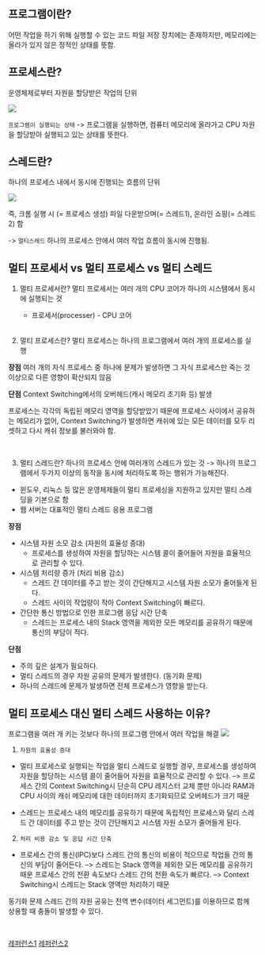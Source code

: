 
## 프로그램이란?
어떤 작업을 하기 위해 실행할 수 있는 코드 파일
저장 장치에는 존재하지만, 메모리에는 올라가 있지 않은 정적인 상태를 뜻함. 


## 프로세스란?
운영체제로부터 자원을 할당받은 작업의 단위 

![](https://gmlwjd9405.github.io/images/os-process-and-thread/process.png)

`프로그램이 실행되는 상태`
-> 프로그램을 실행하면, 컴퓨터 메모리에 올라가고 CPU 자원을 할당받아 실행되고 있는 상태를 뜻한다. 

 
 ## 스레드란?
 
하나의 프로세스 내에서 동시에 진행되는 흐름의 단위 

![](https://gmlwjd9405.github.io/images/os-process-and-thread/thread.png)

즉, 크롬 실행 시 (= 프로세스 생성)
파일 다운받으며(= 스레드1), 온라인 쇼핑(= 스레드2) 함 

-> `멀티스레드` 
하나의 프로세스 안에서 여러 작업 흐름이 동시에 진행됨. 


## 멀티 프로세서 vs 멀티 프로세스 vs 멀티 스레드

1. 멀티 프로세서란?
멀티 프로세서는 여러 개의 CPU 코어가 하나의 시스템에서 동시에 실행되는 것
	- 프로세서(processer) - CPU 코어
	<br>

2. 멀티 프로세스란?
멀티 프로세스는 하나의 프로그램에서 여러 개의 프로세스를 실행

**장점**
여러 개의 자식 프로세스 중 하나에 문제가 발생하면 그 자식 프로세스만 죽는 것 이상으로 다른 영향이 확산되지 않음 

**단점**
Context Switching에서의 오버헤드(캐시 메모리 초기화 등) 발생

프로세스는 각각의 독립된 메모리 영역을 할당받았기 때문에 프로세스 사이에서 공유하는 메모리가 없어, Context Switching가 발생하면 캐쉬에 있는 모든 데이터를 모두 리셋하고 다시 캐쉬 정보를 불러와야 함.

<br>

3. 멀티 스레드란?
하나의 프로세스 안에 여러개의 스레드가 있는 것
-> 하나의 프로그램에서 두가지 이상의 동작을 동시에 처리하도록 하는 행위가 가능해진다.
- 윈도우, 리눅스 등 많은 운영체제들이 멀티 프로세싱을 지원하고 있지만 멀티 스레딩을 기본으로 함
- 웹 서버는 대표적인 멀티 스레드 응용 프로그램

**장점**
- 시스템 자원 소모 감소 (자원의 효율성 증대)
	- 프로세스를 생성하여 자원을 할당하는 시스템 콜이 줄어들어 자원을 효율적으로 관리할 수 있다.
- 시스템 처리량 증가 (처리 비용 감소)
	- 스레드 간 데이터를 주고 받는 것이 간단해지고 시스템 자원 소모가 줄어들게 된다.
	- 스레드 사이의 작업량이 작아 Context Switching이 빠르다.
- 간단한 통신 방법으로 인한 프로그램 응답 시간 단축
	- 스레드는 프로세스 내의 Stack 영역을 제외한 모든 메모리를 공유하기 때문에 통신의 부담이 적다.

**단점**
- 주의 깊은 설계가 필요하다.
- 멀티 스레드의 경우 자원 공유의 문제가 발생한다. (동기화 문제)
- 하나의 스레드에 문제가 발생하면 전체 프로세스가 영향을 받는다.


## 멀티 프로세스 대신 멀티 스레드 사용하는 이유?

프로그램을 여러 개 키는 것보다 하나의 프로그램 안에서 여러 작업을 해결
![](https://gmlwjd9405.github.io/images/os-process-and-thread/multi-thread.png)

1. `자원의 효율성 증대`
- 멀티 프로세스로 실행되는 작업을 멀티 스레드로 실행할 경우, 프로세스를 생성하여 자원을 할당하는 시스템 콜이 줄어들어 자원을 효율적으로 관리할 수 있다.
–> 프로세스 간의 Context Switching시 단순히 CPU 레지스터 교체 뿐만 아니라 RAM과 CPU 사이의 캐쉬 메모리에 대한 데이터까지 초기화되므로 오버헤드가 크기 때문

- 스레드는 프로세스 내의 메모리를 공유하기 때문에 독립적인 프로세스와 달리 스레드 간 데이터를 주고 받는 것이 간단해지고 시스템 자원 소모가 줄어들게 된다.
2. `처리 비용 감소 및 응답 시간 단축`
- 프로세스 간의 통신(IPC)보다 스레드 간의 통신의 비용이 적으므로 작업들 간의 통신의 부담이 줄어든다.
–> 스레드는 Stack 영역을 제외한 모든 메모리를 공유하기 때문
프로세스 간의 전환 속도보다 스레드 간의 전환 속도가 빠르다.
–> Context Switching시 스레드는 Stack 영역만 처리하기 때문



동기화 문제
스레드 간의 자원 공유는 전역 변수(데이터 세그먼트)를 이용하므로 함께 상용할 때 충돌이 발생할 수 있다.

<br> 

[레퍼런스1](https://brunch.co.kr/@kd4/3)
[레퍼런스2](https://magi82.github.io/process-thread/)
